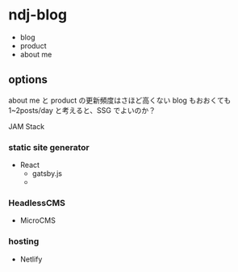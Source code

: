 # ndj-blog

- blog
- product
- about me

## options
about me と product の更新頻度はさほど高くない
blog もおおくても1~2posts/day と考えると、SSG でよいのか？

JAM Stack

### static site generator

- React
  - gatsby.js
  - 
### HeadlessCMS

- MicroCMS

### hosting

- Netlify

